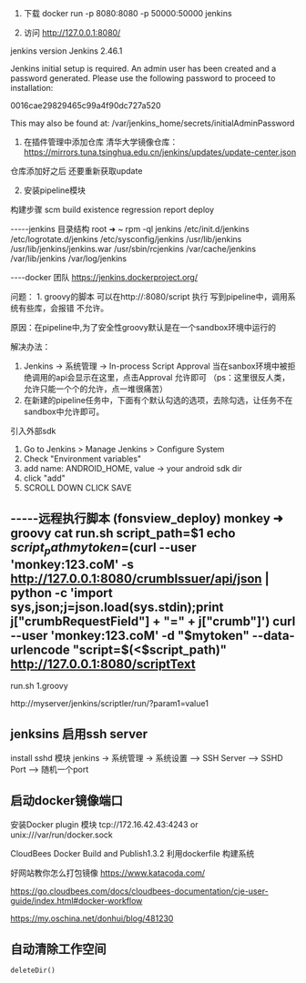 1. 下载
docker run -p 8080:8080 -p 50000:50000 jenkins

2. 访问 
http://127.0.0.1:8080/


jenkins version
Jenkins 2.46.1


Jenkins initial setup is required. An admin user has been created and a password generated.
Please use the following password to proceed to installation:

0016cae29829465c99a4f90dc727a520

This may also be found at: /var/jenkins_home/secrets/initialAdminPassword

1. 在插件管理中添加仓库
清华大学镜像仓库：
https://mirrors.tuna.tsinghua.edu.cn/jenkins/updates/update-center.json

仓库添加好之后 还要重新获取update

2. 安装pipeline模块

构建步骤
scm	build	existence	regression	report	deploy




-----jenkins 目录结构
root ➜  ~ rpm -ql jenkins
/etc/init.d/jenkins
/etc/logrotate.d/jenkins
/etc/sysconfig/jenkins
/usr/lib/jenkins
/usr/lib/jenkins/jenkins.war
/usr/sbin/rcjenkins
/var/cache/jenkins
/var/lib/jenkins
/var/log/jenkins


----docker 团队
https://jenkins.dockerproject.org/



问题：
1.
groovy的脚本 可以在http://<jenkins>:8080/script 执行
写到pipeline中，调用系统有些库，会报错 不允许。

原因：在pipeline中,为了安全性groovy默认是在一个sandbox环境中运行的

解决办法：
1. Jenkins -> 系统管理 -> In-process Script Approval 当在sanbox环境中被拒绝调用的api会显示在这里，点击Approval 允许即可  （ps：这里很反人类，允许只能一个个的允许，点一堆很痛苦）
2. 在新建的pipeline任务中，下面有个默认勾选的选项，去除勾选，让任务不在sandbox中允许即可。


引入外部sdk
1. Go to Jenkins > Manage Jenkins > Configure System
2. Check "Environment variables"
3. add name: ANDROID_HOME, value -> your android sdk dir
4. click "add"
5. SCROLL DOWN CLICK SAVE


-----远程执行脚本
(fonsview_deploy) monkey ➜  groovy cat run.sh 
script_path=$1
echo $script_path
mytoken=$(curl --user 'monkey:123.coM' -s http://127.0.0.1:8080/crumbIssuer/api/json | python -c 'import sys,json;j=json.load(sys.stdin);print j["crumbRequestField"] + "=" + j["crumb"]')
curl --user 'monkey:123.coM' -d "$mytoken" --data-urlencode "script=$(<$script_path)" http://127.0.0.1:8080/scriptText
---
run.sh 1.groovy

http://myserver/jenkins/scriptler/run/<yourScriptId>?param1=value1

## jenksins 启用ssh server
install sshd 模块
jenkins -> 系统管理 -> 系统设置 --> SSH Server --> SSHD Port	--> 随机一个port

## 启动docker镜像端口
安装Docker plugin 模块
 tcp://172.16.42.43:4243 or unix:///var/run/docker.sock


CloudBees Docker Build and Publish1.3.2  利用dockerfile 构建系统

好网站教你怎么打包镜像
https://www.katacoda.com/

https://go.cloudbees.com/docs/cloudbees-documentation/cje-user-guide/index.html#docker-workflow

https://my.oschina.net/donhui/blog/481230


##  自动清除工作空间
    deleteDir()
